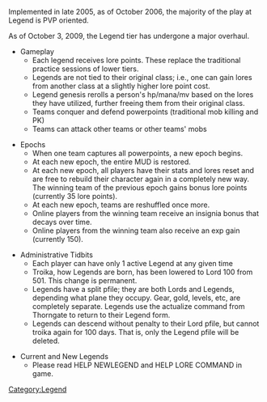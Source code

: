 Implemented in late 2005, as of October 2006, the majority of the play
at Legend is PVP oriented.

As of October 3, 2009, the Legend tier has undergone a major overhaul.

-   Gameplay
    -   Each legend receives lore points. These replace the traditional
        practice sessions of lower tiers.
    -   Legends are not tied to their original class; i.e., one can gain
        lores from another class at a slightly higher lore point cost.
    -   Legend genesis rerolls a person's hp/mana/mv based on the lores
        they have utilized, further freeing them from their original
        class.
    -   Teams conquer and defend powerpoints (traditional mob killing
        and PK)
    -   Teams can attack other teams or other teams' mobs

<!-- -->

-   Epochs
    -   When one team captures all powerpoints, a new epoch begins.
    -   At each new epoch, the entire MUD is restored.
    -   At each new epoch, all players have their stats and lores reset
        and are free to rebuild their character again in a completely
        new way. The winning team of the previous epoch gains bonus lore
        points (currently 35 lore points).
    -   At each new epoch, teams are reshuffled once more.
    -   Online players from the winning team receive an insignia bonus
        that decays over time.
    -   Online players from the winning team also receive an exp gain
        (currently 150).

<!-- -->

-   Administrative Tidbits
    -   Each player can have only 1 active Legend at any given time
    -   Troika, how Legends are born, has been lowered to Lord 100
        from 501. This change is permanent.
    -   Legends have a split pfile; they are both Lords and Legends,
        depending what plane they occupy. Gear, gold, levels, etc, are
        completely separate. Legends use the actualize command from
        Thorngate to return to their Legend form.
    -   Legends can descend without penalty to their Lord pfile, but
        cannot troika again for 100 days. That is, only the Legend pfile
        will be deleted.

<!-- -->

-   Current and New Legends
    -   Please read HELP NEWLEGEND and HELP LORE COMMAND in game.

[Category:Legend](Category:Legend "wikilink")
